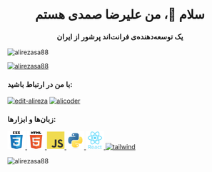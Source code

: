 <h1 align="center">سلام 👋، من علیرضا صمدی هستم</h1>
<h3 align="center">یک توسعه‌دهنده‌ی فرانت‌اند پرشور از ایران</h3>

<p align="left"> <img src="https://komarev.com/ghpvc/?username=alirezasa88&label=Profile%20views&color=0e75b6&style=flat" alt="alirezasa88" /> </p>

<p align="left"> <a href="https://github.com/ryo-ma/github-profile-trophy"><img src="https://github-profile-trophy.vercel.app/?username=alirezasa88" alt="alirezasa88" /></a> </p>

<h3 align="left">با من در ارتباط باشید:</h3>
<p align="left">
<a href="https://instagram.com/edit-alireza" target="blank"><img align="center" src="https://raw.githubusercontent.com/rahuldkjain/github-profile-readme-generator/master/src/images/icons/Social/instagram.svg" alt="edit-alireza" height="30" width="40" /></a>
<a href="https://www.youtube.com/c/alicoder" target="blank"><img align="center" src="https://raw.githubusercontent.com/rahuldkjain/github-profile-readme-generator/master/src/images/icons/Social/youtube.svg" alt="alicoder" height="30" width="40" /></a>
</p>

<h3 align="left">زبان‌ها و ابزارها:</h3>
<p align="left"> <a href="https://www.w3schools.com/css/" target="_blank" rel="noreferrer"> <img src="https://raw.githubusercontent.com/devicons/devicon/master/icons/css3/css3-original-wordmark.svg" alt="css3" width="40" height="40"/> </a> <a href="https://www.w3.org/html/" target="_blank" rel="noreferrer"> <img src="https://raw.githubusercontent.com/devicons/devicon/master/icons/html5/html5-original-wordmark.svg" alt="html5" width="40" height="40"/> </a> <a href="https://developer.mozilla.org/en-US/docs/Web/JavaScript" target="_blank" rel="noreferrer"> <img src="https://raw.githubusercontent.com/devicons/devicon/master/icons/javascript/javascript-original.svg" alt="javascript" width="40" height="40"/> </a> <a href="https://www.python.org" target="_blank" rel="noreferrer"> <img src="https://raw.githubusercontent.com/devicons/devicon/master/icons/python/python-original.svg" alt="python" width="40" height="40"/> </a> <a href="https://reactjs.org/" target="_blank" rel="noreferrer"> <img src="https://raw.githubusercontent.com/devicons/devicon/master/icons/react/react-original-wordmark.svg" alt="react" width="40" height="40"/> </a> <a href="https://tailwindcss.com/" target="_blank" rel="noreferrer"> <img src="https://www.vectorlogo.zone/logos/tailwindcss/tailwindcss-icon.svg" alt="tailwind" width="40" height="40"/> </a> </p>

<p> <img align="center" src="https://github-readme-stats.vercel.app/api?username=alirezasa88&show_icons=true&locale=en" alt="alirezasa88" /></p>
